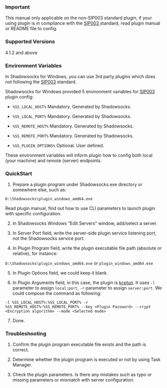 ### Important
This manual only applicable on the non-SIP003 standard plugin, if your using plugin is in compliance with the [SIP003 ]standard, read plugin manual or README file to config.

### Supported Versions
4.1.2 and above

### Environment Variables

In Shadowsocks for Windows, you can use 3rd party plugins which does not following the [SIP003] standard.

Shadowsocks for Windows provided 5 environment variables for [SIP003] plugin config:

- `%SS_LOCAL_HOST%` Mandatory. Generated by Shadowsocks.

- `%SS_LOCAL_PORT%` Mandatory. Generated by Shadowsocks.

- `%SS_REMOTE_HOST%` Mandatory. Generated by Shadowsocks.

- `%SS_REMOTE_PORT%` Mandatory. Generated by Shadowsocks.

- `%SS_PLUGIN_OPTIONS%` Optional. User defined.

These environment variables will inform plugin how to config both local (your machine) and remote (server) endpoints.

### QuickStart
1. Prepare a plugin program under Shadowsocks.exe directory or somewhere else, such as:

`D:\Shadowsocks\plugin_windows_amd64.exe`

Read plugin manual, find out how to use CLI parameters to launch plugin with specific configuration.

2. In Shadowsocks Windows "Edit Servers" window, add/select a server.

3. In Server Port field, write the server-side plugin service listening port, not the Shadowsocks service port.

4. In Plugin Program field, write the plugin executable file path (absolute or relative), for instance:

`D:\Shadowsocks\plugin_windows_amd64.exe` or `plugin_windows_amd64.exe`

5. In Plugin Options field, we could keep it blank.

6. In Plugin Arguments field, in this case, the plugin is [kcptun](https://github.com/xtaci/kcptun). It uses `-l` parameter to assign `local:port`, `-r` parameter to assign `server:port`. We could compose the command as following:

`-l %SS_LOCAL_HOST%:%SS_LOCAL_PORT% -r %SS_REMOTE_HOST%:%SS_REMOTE_PORT% --key <Plugin Password> --crypt <Encryption algorithm> --mode <Selected mode>`

7. Done.

### Troubleshooting
1. Confirm the plugin program executable file exists and the path is correct.

2. Determine whether the plugin program is executed or not by using Task Manager.

3. Check the plugin parameters. Is there any mistakes such as typo or missing parameters or mismatch with server configuration.


[SIP003]: https://github.com/shadowsocks/shadowsocks-org/wiki/Plugin